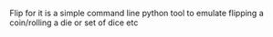 Flip for it is a simple command line python tool to emulate flipping a coin/rolling a die or set of dice etc